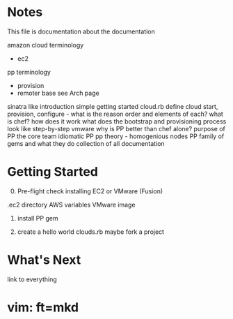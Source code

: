 Notes
=====

This file is documentation about the documentation

amazon cloud terminology
  * ec2

pp terminology
  * provision
  * remoter base
see Arch page

sinatra like introduction
simple getting started cloud.rb
define cloud start, provision, configure - what is the reason order and elements of each?
what is chef? how does it work
what does the bootstrap and provisioning process look like
step-by-step vmware
why is PP better than chef alone?
purpose of PP
the core team
idiomatic PP
pp theory - homogenious nodes
PP family of gems and what they do
collection of all documentation


Getting Started
===============

0. Pre-flight check
  installing EC2 or VMware (Fusion)

  .ec2 directory AWS variables
  VMware image

1. install PP gem

2. create a hello world clouds.rb 
  maybe fork a project



What's Next
===========
link to everything


# vim: ft=mkd
